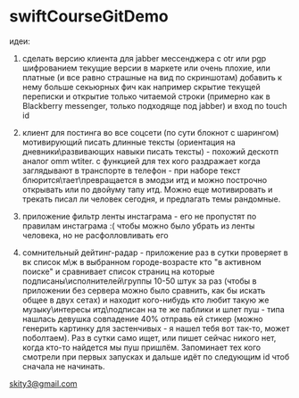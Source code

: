 # swiftCourseGitDemo


идеи:

1. сделать версию клиента для jabber мессенджера с otr или pgp шифрованием 
текущие версии в маркете или очень плохие, или платные (и все равно страшные на вид по скриншотам)
добавить к нему больше секьюрных фич как например скрытие текущей переписки и открытие только читаемой строки
(примерно как в Blackberry messenger, только подходяще под jabber) и вход по touch id

2.  клиент для постинга во все соцсети (по сути блокнот с шарингом) мотивирующий писать длинные тексты (ориентация на дневники\развивающих навыки писать тексты) - похожий дескотп аналог omm wtiter.
с функцией для тех кого раздражает когда заглядывают в транспорте в телефон - при наборе текст блюрится\тает\превращается в эмодзи итд и можно построчно открывать или по двойуму тапу итд. Можно еще мотивировать и трекать писал ли человек сегодня, и предлагать темы рандомные.

3. приложение фильтр ленты инстаграма - его не пропустят по правилам инстаграма :( чтобы можно было убрать из ленты человека, но не расфолловливать его

4. сомнительный дейтинг-радар - приложение раз в сутки проверяет в вк список м\ж в выбранном городе-возрасте кто "в активном поиске" и сравнивает список страниц на которые подписаны\исполнителей\группы 10-50 штук за раз (чтобы в приложении без сервера можно было сравнить, как бы искать общее в двух сетах) и находит кого-нибудь кто любит такую же музыку\интересы итд\подписан на те же паблики и шлет пуш - типа нашлась девушка совпадение 40% отправь ей стикер (можно генерить картинку для застенчивых - я нашел тебя вот так-то, может поболтаем). Раз в сутки само ищет, или пишет сейчас никого нет, когда кто-то найдется мы пуш пришлём. Запоминает тех кого смотрели при первых запусках и дальше идёт по следующим id чтоб сначала не начинать.

skity3@gmail.com
